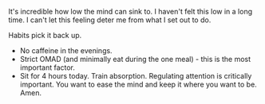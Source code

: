 It's incredible how low the mind can sink to.
I haven't felt this low in a long time. I can't let this feeling deter me from what I set out to do.

Habits pick it back up.

- No caffeine in the evenings.
- Strict OMAD (and minimally eat during the one meal) - this is the most important factor.
- Sit for 4 hours today. Train absorption. Regulating attention is critically important. You want to ease the mind and keep it where you want to be. Amen.


